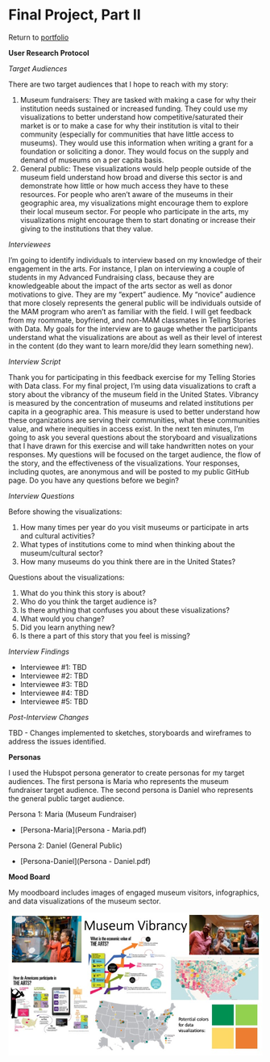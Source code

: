 # Final Project, Part II

Return to [portfolio](https://ahowe12.github.io/Alena-Howe-s-Portfolio/)

**User Research Protocol**

*Target Audiences* 

There are two target audiences that I hope to reach with my story:
1.	Museum fundraisers: They are tasked with making a case for why their institution needs sustained or increased funding. They could use my visualizations to better understand how competitive/saturated their market is or to make a case for why their institution is vital to their community (especially for communities that have little access to museums). They would use this information when writing a grant for a foundation or soliciting a donor. They would focus on the supply and demand of museums on a per capita basis.
2.	General public: These visualizations would help people outside of the museum field understand how broad and diverse this sector is and demonstrate how little or how much access they have to these resources. For people who aren’t aware of the museums in their geographic area, my visualizations might encourage them to explore their local museum sector. For people who participate in the arts, my visualizations might encourage them to start donating or increase their giving to the institutions that they value. 

*Interviewees*

I’m going to identify individuals to interview based on my knowledge of their engagement in the arts. For instance, I plan on interviewing a couple of students in my Advanced Fundraising class, because they are knowledgeable about the impact of the arts sector as well as donor motivations to give. They are my “expert” audience. My “novice” audience that more closely represents the general public will be individuals outside of the MAM program who aren’t as familiar with the field. I will get feedback from my roommate, boyfriend, and non-MAM classmates in Telling Stories with Data. My goals for the interview are to gauge whether the participants understand what the visualizations are about as well as their level of interest in the content (do they want to learn more/did they learn something new). 

*Interview Script*

Thank you for participating in this feedback exercise for my Telling Stories with Data class. For my final project, I’m using data visualizations to craft a story about the vibrancy of the museum field in the United States. Vibrancy is measured by the concentration of museums and related institutions per capita in a geographic area. This measure is used to better understand how these organizations are serving their communities, what these communities value, and where inequities in access exist. In the next ten minutes, I’m going to ask you several questions about the storyboard and visualizations that I have drawn for this exercise and will take handwritten notes on your responses. My questions will be focused on the target audience, the flow of the story, and the effectiveness of the visualizations. Your responses, including quotes, are anonymous and will be posted to my public GitHub page. Do you have any questions before we begin? 

*Interview Questions*

Before showing the visualizations: 
1.	How many times per year do you visit museums or participate in arts and cultural activities?
2.	What types of institutions come to mind when thinking about the museum/cultural sector? 
3.	How many museums do you think there are in the United States?  

Questions about the visualizations:
1.	What do you think this story is about?
2.	Who do you think the target audience is?
3.	Is there anything that confuses you about these visualizations?
4.	What would you change?
5.	Did you learn anything new?
6.	Is there a part of this story that you feel is missing? 

*Interview Findings*

- Interviewee #1: TBD
- Interviewee #2: TBD
- Interviewee #3: TBD
- Interviewee #4: TBD
- Interviewee #5: TBD

*Post-Interview Changes*

TBD - Changes implemented to sketches, storyboards and wireframes to address the issues identified.

**Personas**

I used the Hubspot persona generator to create personas for my target audiences. The first persona is Maria who represents the museum fundraiser target audience. The second persona is Daniel who represents the general public target audience. 

Persona 1: Maria (Museum Fundraiser)
- [Persona-Maria](Persona - Maria.pdf)

Persona 2: Daniel (General Public)
- [Persona-Daniel](Persona - Daniel.pdf)

**Mood Board**

My moodboard includes images of engaged museum visitors, infographics, and data visualizations of the museum sector. 

![Moodboard](/Moodboard.jpeg)
